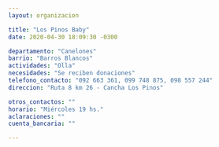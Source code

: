 ```yaml
---
layout: organizacion

title: "Los Pinos Baby"
date: 2020-04-30 18:09:30 -0300

departamento: "Canelones"
barrio: "Barros Blancos"
actividades: "Olla"
necesidades: "Se reciben donaciones"
telefono_contacto: "092 663 361, 099 748 875, 098 557 244"
direccion: "Ruta 8 km 26 - Cancha Los Pinos"

otros_contactos: ""
horario: "Miércoles 19 hs."
aclaraciones: ""
cuenta_bancaria: ""

---
```

